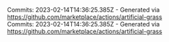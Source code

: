 Commits: 2023-02-14T14:36:25.385Z - Generated via https://github.com/marketplace/actions/artificial-grass
<br>
Commits: 2023-02-14T14:36:25.385Z - Generated via https://github.com/marketplace/actions/artificial-grass
<br>
